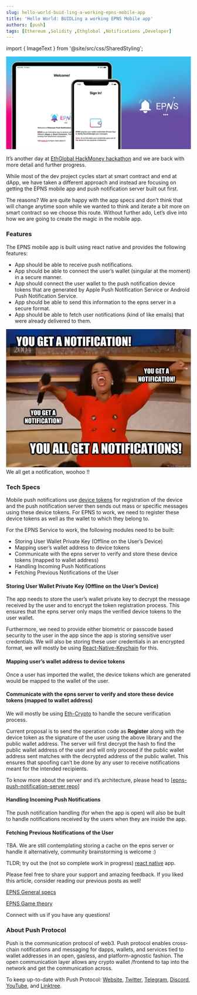 ```yaml
---
slug: hello-world-buid-ling-a-working-epns-mobile-app
title: 'Hello World: BUIDLing a working EPNS Mobile app'
authors: [push]
tags: [Ethereum ,Solidity ,Ethglobal ,Notifications ,Developer]
---
```

import { ImageText } from '@site/src/css/SharedStyling';

![Cover Image of Hello World: BUIDLing a working EPNS Mobile app](./cover-image.webp)

It’s another day at [EthGlobal HackMoney hackathon](https://www.ethglobal.co/) and we are back with more detail and further progress.

While most of the dev project cycles start at smart contract and end at dApp, we have taken a different approach and instead are focusing on getting the EPNS mobile app and push notification server built out first.

<!--truncate-->

The reasons? We are quite happy with the app specs and don’t think that will change anytime soon while we wanted to think and iterate a bit more on smart contract so we choose this route. Without further ado, Let’s dive into how we are going to create the magic in the mobile app.

### Features
The EPNS mobile app is built using react native and provides the following features:

- App should be able to receive push notifications.
- App should be able to connect the user’s wallet (singular at the moment) in a secure manner.
- App should connect the user wallet to the push notification device tokens that are generated by Apple Push Notification Service or Android Push Notification Service.
- App should be able to send this information to the epns server in a secure format.
- App should be able to fetch user notifications (kind of like emails) that were already delivered to them.

![Notification announcement Image](./image-1.webp)
<ImageText>We all get a notification, woohoo !!</ImageText>

### Tech Specs
Mobile push notifications use [device tokens](https://help.pushwoosh.com/hc/en-us/articles/360000364923-What-is-a-Device-token-) for registration of the device and the push notification server then sends out mass or specific messages using these device tokens. For EPNS to work, we need to register these device tokens as well as the wallet to which they belong to.

For the EPNS Service to work, the following modules need to be built:

- Storing User Wallet Private Key (Offline on the User’s Device)
- Mapping user’s wallet address to device tokens
- Communicate with the epns server to verify and store these device tokens (mapped to wallet address)
- Handling Incoming Push Notifications
- Fetching Previous Notifications of the User

#### Storing User Wallet Private Key (Offline on the User’s Device)

The app needs to store the user’s wallet private key to decrypt the message received by the user and to encrypt the token registration process. This ensures that the epns server only maps the verified device tokens to the user wallet.

Furthermore, we need to provide either biometric or passcode based security to the user in the app since the app is storing sensitive user credentials. We will also be storing these user credentials in an encrypted format, we will mostly be using [React-Native-Keychain](https://github.com/oblador/react-native-keychain) for this.

#### Mapping user’s wallet address to device tokens

Once a user has imported the wallet, the device tokens which are generated would be mapped to the wallet of the user.

#### Communicate with the epns server to verify and store these device tokens (mapped to wallet address)

We will mostly be using [Eth-Crypto](https://github.com/pubkey/eth-crypto) to handle the secure verification process.

Current proposal is to send the operation code as <b>Register</b> along with the device token as the signature of the user using the above library and the public wallet address. The server will first decrypt the hash to find the public wallet address of the user and will only proceed if the public wallet address sent matches with the decrypted address of the public wallet. This ensures that spoofing can’t be done by any user to receive notifications meant for the intended recipients.

To know more about the server and it’s architecture, please head to [[epns-push-notification-server repo](https://github.com/ethereum-push-notification-system)]

#### Handling Incoming Push Notifications

The push notification handling (for when the app is open) will also be built to handle notifications received by the users when they are inside the app.

#### Fetching Previous Notifications of the User

TBA. We are still contemplating storing a cache on the epns server or handle it alternatively, community brainstorming is welcome :)

TLDR; try out the (not so complete work in progress) [react native](https://github.com/ethereum-push-notification-system/epns-mobile-app) app.

Please feel free to share your support and amazing feedback. If you liked this article, consider reading our previous posts as well!

[EPNS General specs](https://medium.com/@epnsdapp/building-ethereum-protocol-notification-system-d406f0efdba0)

[EPNS Game theory](https://medium.com/@epnsdapp/epns-game-theory-explained-25425bbe4eae)

Connect with us if you have any questions!


### About Push Protocol

Push is the communication protocol of web3. Push protocol enables cross-chain notifications and messaging for dapps, wallets, and services tied to wallet addresses in an open, gasless, and platform-agnostic fashion. The open communication layer allows any crypto wallet /frontend to tap into the network and get the communication across.

To keep up-to-date with Push Protocol: [Website](https://push.org/), [Twitter](https://twitter.com/pushprotocol), [Telegram](https://t.me/epnsproject), [Discord](https://discord.gg/pushprotocol), [YouTube](https://www.youtube.com/c/EthereumPushNotificationService), and [Linktree](https://linktr.ee/pushprotocol).
